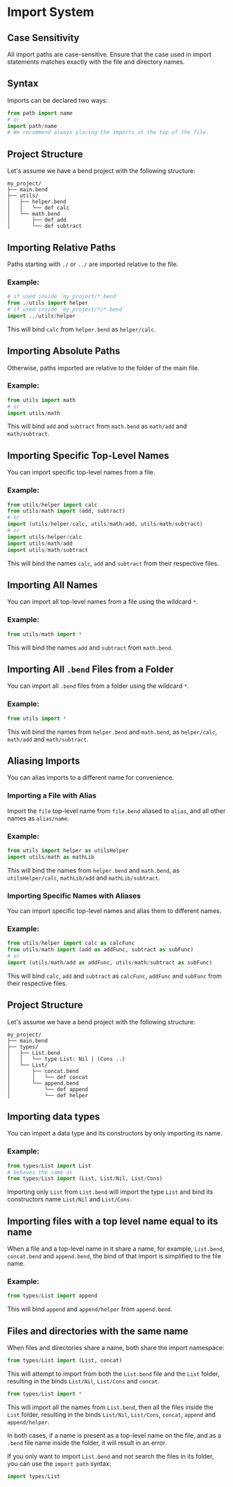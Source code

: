 # Import System

## Case Sensitivity
All import paths are case-sensitive. Ensure that the case used in import statements matches exactly with the file and directory names.

## Syntax
Imports can be declared two ways:

```py
from path import name
# or
import path/name
# We recommend always placing the imports at the top of the file.
```

## Project Structure
Let's assume we have a bend project with the following structure:

```
my_project/
├── main.bend
├── utils/
│   ├── helper.bend
│   │   └── def calc
│   └── math.bend
│       ├── def add
│       └── def subtract
```

## Importing Relative Paths
Paths starting with `./` or `../` are imported relative to the file.

### Example:
```py
# if used inside `my_project/*.bend`
from ./utils import helper
# if used inside `my_project/*/*.bend`
import ../utils/helper
```

This will bind `calc` from `helper.bend` as `helper/calc`.

## Importing Absolute Paths
Otherwise, paths imported are relative to the folder of the main file.

### Example:
```py
from utils import math
# or
import utils/math
```

This will bind `add` and `subtract` from `math.bend` as `math/add` and `math/subtract`.

## Importing Specific Top-Level Names
You can import specific top-level names from a file.

### Example:
```py
from utils/helper import calc
from utils/math import (add, subtract)
# or
import (utils/helper/calc, utils/math/add, utils/math/subtract)
# or
import utils/helper/calc
import utils/math/add
import utils/math/subtract
```

This will bind the names `calc`, `add` and `subtract` from their respective files. 

## Importing All Names
You can import all top-level names from a file using the wildcard `*`.

### Example:
```py
from utils/math import *
```

This will bind the names `add` and `subtract` from `math.bend`. 

## Importing All `.bend` Files from a Folder
You can import all `.bend` files from a folder using the wildcard `*`.

### Example:
```py
from utils import *
```

This will bind the names from `helper.bend` and `math.bend`, as `helper/calc`, `math/add` and `math/subtract`.

## Aliasing Imports
You can alias imports to a different name for convenience.

### Importing a File with Alias
Import the `file` top-level name from `file.bend` aliased to `alias`, and all other names as `alias/name`.

### Example:
```py
from utils import helper as utilsHelper
import utils/math as mathLib
```

This will bind the names from `helper.bend` and `math.bend`, as `utilsHelper/calc`, `mathLib/add` and `mathLib/subtract`.

### Importing Specific Names with Aliases
You can import specific top-level names and alias them to different names.

### Example:
```py
from utils/helper import calc as calcFunc
from utils/math import (add as addFunc, subtract as subFunc)
# or
import (utils/math/add as addFunc, utils/math/subtract as subFunc)
```

This will bind `calc`, `add` and `subtract` as `calcFunc`, `addFunc` and `subFunc` from their respective files.

## Project Structure
Let's assume we have a bend project with the following structure:

```
my_project/
├── main.bend
├── types/
│   ├── List.bend
│   │   └── type List: Nil | (Cons ..)
│   └── List/
│       ├── concat.bend
│       │   └── def concat
│       └── append.bend
│           └── def append
│           └── def helper
```

## Importing data types

You can import a data type and its constructors by only importing its name.

### Example:
```py
from types/List import List
# behaves the same as 
from types/List import (List, List/Nil, List/Cons)
```

Importing only `List` from `List.bend` will import the type `List` and bind its constructors name `List/Nil` and `List/Cons`. 

## Importing files with a top level name equal to its name

When a file and a top-level name in it share a name, for example, `List.bend`, `concat.bend` and `append.bend`, the bind of that import is simplified to the file name.

### Example:
```py
from types/List import append
```

This will bind `append` and `append/helper` from `append.bend`.

## Files and directories with the same name

When files and directories share a name, both share the import namespace:

```py
from types/List import (List, concat)
```

This will attempt to import from both the `List.bend` file and the `List` folder, resulting in the binds `List/Nil`, `List/Cons` and `concat`.

```py
from types/List import *
```

This will import all the names from `List.bend`, then all the files inside the `List` folder, resulting in the binds `List/Nil`, `List/Cons`, `concat`, `append` and `append/helper`.

In both cases, if a name is present as a top-level name on the file, and as a `.bend` file name inside the folder, it will result in an error.

If you only want to import `List.bend` and not search the files in its folder, you can use the `import path` syntax:

```py
import types/List
```
